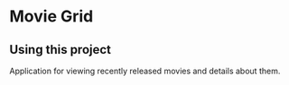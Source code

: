 Movie Grid
=====================

## Using this project

Application for viewing recently released movies and details about them.